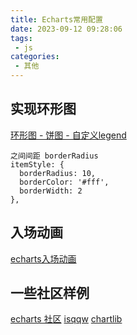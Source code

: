 ```yaml
---
title: Echarts常用配置
date: 2023-09-12 09:28:06
tags:
 - js
categories: 
 - 其他
---
```


## 实现环形图

[环形图 - 饼图 - 自定义legend](https://echarts.apache.org/examples/zh/editor.html?c=pie-borderRadius&version=5.2.0)

```
之间间距 borderRadius
itemStyle: {
  borderRadius: 10,
  borderColor: '#fff',
  borderWidth: 2
},
```

## 入场动画  

[echarts入场动画](https://juejin.cn/post/7253115535483207737)

## 一些社区样例

[echarts 社区](https://www.makeapie.cn/echarts_9.html?queryStr=%E7%8E%AF%E5%BD%A2)
[isqqw](https://www.isqqw.com/?t=pie)
[chartlib](http://chartlib.datains.cn/echarts)